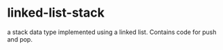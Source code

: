 # linked-list-stack
a stack data type implemented using a linked list.
Contains code for push and pop.

